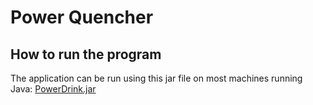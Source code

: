 # Power Quencher

## How to run the program
The application can be run using this jar file on most machines running Java:
[PowerDrink.jar](https://github.com/kannikakabilar/PowerQuencher/blob/main/PowerDrink.jar)

